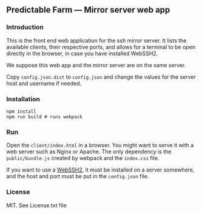 Predictable Farm — Mirror server web app
---

### Introduction

This is the front end web application for the ssh mirror server. It lists the available clients, their respective ports, and allows for a terminal to be open directly in the browser, in case you have installed WebSSH2.

We suppose this web app and the mirror server are on the same server.

Copy `config.json.dist`  to  `config.json` and change the values for the server host and username if needed.

### Installation

    npm install
    npm run build # runs webpack

### Run

Open the `client/index.html` in a browser. You might want to serve it with a web server such as Nginx or Apache. The only dependency is the `public/bundle.js` created by webpack and the `index.css` file.

If you want to use a [WebSSH2](https://github.com/billchurch/WebSSH2), it must be installed on a server somewhere, and the host and port must be put in the `config.json` file.

### License

MIT. See License.txt file